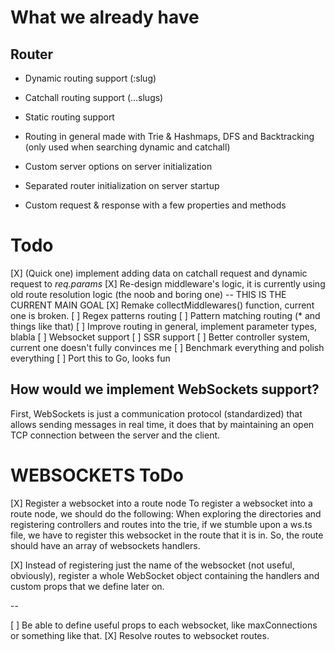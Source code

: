 # What we already have

## Router
- Dynamic routing support (:slug)
- Catchall routing support (...slugs)
- Static routing support
- Routing in general made with Trie & Hashmaps, DFS and Backtracking (only used when searching dynamic and catchall)

- Custom server options on server initialization
- Separated router initialization on server startup
- Custom request & response with a few properties and methods


# Todo

[X] (Quick one) implement adding data on catchall request and dynamic request to *req.params*
[X] Re-design middleware's logic, it is currently using old route
resolution logic (the noob and boring one) -- THIS IS THE CURRENT MAIN GOAL
[X] Remake collectMiddlewares() function, current one is broken.
[ ] Regex patterns routing
[ ] Pattern matching routing (* and things like that)
[ ] Improve routing in general, implement parameter types, blabla
[ ] Websocket support
[ ] SSR support
[ ] Better controller system, current one doesn't fully convinces me
[ ] Benchmark everything and polish everything
[ ] Port this to Go, looks fun


## How would we implement WebSockets support?
First, WebSockets is just a communication protocol (standardized) that
allows sending messages in real time, it does that by maintaining an
open TCP connection between the server and the client.

# WEBSOCKETS ToDo
[X] Register a websocket into a route node
To register a websocket into a route node, we should do the following:
When exploring the directories and registering controllers and routes
into the trie, if we stumble upon a ws.ts file, we have to register
this websocket in the route that it is in.
So, the route should have an array of websockets handlers.

[X] Instead of registering just the name of the websocket (not useful,
obviously), register a whole WebSocket object containing the handlers
and custom props that we define later on.

-- 

[ ] Be able to define useful props to each websocket, like
maxConnections or something like that.
[X] Resolve routes to websocket routes.

